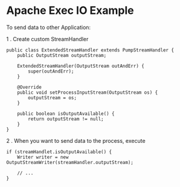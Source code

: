 # Apache Exec IO Example

To send data to other Application:

1 . Create custom StreamHandler

```
public class ExtendedStreamHandler extends PumpStreamHandler {
    public OutputStream outputStream;

    ExtendedStreamHandler(OutputStream outAndErr) {
        super(outAndErr);
    }

    @Override
    public void setProcessInputStream(OutputStream os) {
        outputStream = os;
    }

    public boolean isOutputAvailable() {
        return outputStream != null;
    }
}
```

2 . When you want to send data to the process, execute
```
if (streamHandlet.isOutputAvailable() {
    Writer writer = new OutputStreamWriter(streamHandler.outputStream);
    
    // ...
}
```